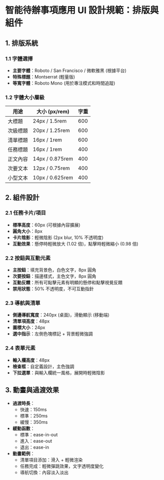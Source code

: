 # 智能待辦事項應用 UI 設計規範：排版與組件

## 1. 排版系統

### 1.1 字體選擇

- **主要字體**：Roboto / San Francisco / 微軟雅黑 (根據平台)
- **特殊標題**：Montserrat (輕量版)
- **等寬字體**：Roboto Mono (用於專注模式和時間追蹤)

### 1.2 字體大小層級

| 用途     | 大小 (px/rem)   | 字重 |
| -------- | --------------- | ---- |
| 大標題   | 24px / 1.5rem   | 600  |
| 次級標題 | 20px / 1.25rem  | 600  |
| 清單標題 | 16px / 1rem     | 600  |
| 任務標題 | 16px / 1rem     | 400  |
| 正文內容 | 14px / 0.875rem | 400  |
| 次要文本 | 12px / 0.75rem  | 400  |
| 小型文本 | 10px / 0.625rem | 400  |

## 2. 組件設計

### 2.1 任務卡片/項目

- **標準高度**：60px (可根據內容擴展)
- **圓角大小**：8px
- **卡片陰影**：輕微陰影 (2px blur, 10% 不透明度)
- **互動效果**：懸停時輕微放大 (1.02 倍)，點擊時輕微縮小 (0.98 倍)

### 2.2 按鈕與互動元素

- **主按鈕**：填充背景色，白色文字，8px 圓角
- **次要按鈕**：描邊樣式，主色文字，8px 圓角
- **互動反饋**：所有可點擊元素有明顯的懸停和點擊視覺反饋
- **禁用狀態**：50% 不透明度，不可互動指針

### 2.3 導航與清單

- **側邊導航寬度**：240px (桌面)，滑動顯示 (移動端)
- **清單項高度**：48px
- **圖標大小**：24px
- **選中指示**：左側色塊標記 + 背景輕微強調

### 2.4 表單元素

- **輸入欄高度**：48px
- **檢查框**：自定義設計，主色強調
- **下拉選單**：與輸入欄統一風格，展開時輕微陰影

## 3. 動畫與過渡效果

- **過渡時長**：
  - 快速：150ms
  - 標準：250ms
  - 緩慢：350ms
- **緩動函數**：
  - 標準：ease-in-out
  - 進入：ease-out
  - 退出：ease-in
- **動畫範例**：
  - 清單項目添加：滑入 + 輕微渲染
  - 任務完成：輕微彈跳效果，文字透明度變化
  - 導航切換：內容淡入淡出
